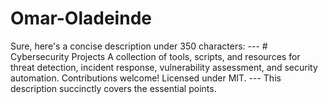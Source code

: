 # Omar-Oladeinde
Sure, here's a concise description under 350 characters:  ---  # Cybersecurity Projects  A collection of tools, scripts, and resources for threat detection, incident response, vulnerability assessment, and security automation. Contributions welcome! Licensed under MIT.  ---  This description succinctly covers the essential points.
